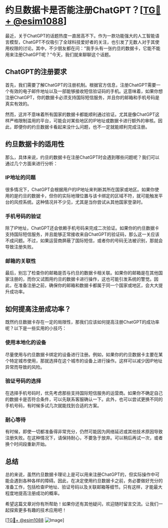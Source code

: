 # 约旦数据卡是否能注册ChatGPT？[[TG💪+ @esim1088](https://t.me/s/esim1088)]

最近，关于ChatGPT的话题热度一直居高不下。作为一款功能强大的人工智能语言模型，ChatGPT不仅吸引了全球科技爱好者的关注，也引发了无数人对于其使用权限的讨论。其中，不少朋友都在问：“我手头有一张约旦的数据卡，它能不能用来注册ChatGPT呢？”今天，我们就来聊聊这个话题。

## ChatGPT的注册要求

首先，我们需要了解ChatGPT的注册机制。根据官方信息，注册ChatGPT需要一个有效的电子邮件地址以及一部能够接收短信验证码的手机。这意味着，如果你想注册ChatGPT，你的数据卡必须支持国际短信服务，并且你的邮箱和手机号码是真实有效的。

然而，这并不意味着所有国家的数据卡都能顺利通过验证。尤其是像ChatGPT这样严格限制滥用的平台，可能会对某些地区的IP地址或数据卡进行额外的审核。因此，即便你的约旦数据卡看起来没什么问题，也不一定就能顺利完成注册。

## 约旦数据卡的适用性

那么，具体来说，约旦的数据卡在注册ChatGPT时会遇到哪些问题呢？我们可以通过几个方面来进行分析：

### IP地址的问题

很多情况下，ChatGPT会根据用户的IP地址来判断其所在国家或地区。如果你使用的是约旦的数据卡，但你的实际地理位置与该卡绑定的区域不符，就可能触发平台的风控系统。这种情况并不少见，尤其是当你尝试从其他国家登录时。

### 手机号码的验证

除了IP地址，ChatGPT还会依赖手机号码来完成二次验证。如果你的约旦数据卡支持国际短信服务，并且能够正常接收来自ChatGPT的验证码，那么这一关应该不成问题。不过，如果运营商屏蔽了国际短信，或者你的号码无法被识别，那就会导致注册失败。

### 邮箱的关联性

最后，别忘了检查你的邮箱是否与约旦的数据卡相关联。如果你的邮箱是在其他国家注册的，而你又试图用约旦的数据卡进行操作，这也可能引发系统的警觉。因此，在准备注册之前，确保你的邮箱和数据卡都属于同一个国家或地区，会大大提升成功率。

## 如何提高注册成功率？

既然约旦数据卡存在一定的局限性，那我们应该如何提高注册ChatGPT的成功率呢？以下是一些实用的小技巧：

### 使用本地化的设备

尽量使用与约旦数据卡绑定的设备进行注册。例如，如果你的约旦数据卡主要在某个特定城市使用，那就选择在这个城市的设备上进行操作。这样可以减少因IP地址异常而导致的风险。

### 验证号码的选择

在选择手机号码时，优先考虑那些支持国际短信服务的运营商。如果你不确定自己的数据卡是否符合条件，可以先联系客服确认一下。此外，也可以尝试更换不同的手机号码，有时候多试几次就能找到合适的方案。

### 耐心等待

有时候，即使一切都准备得非常充分，仍然可能因为网络延迟或其他技术原因导致注册失败。在这种情况下，请保持耐心，不要急于放弃。可以稍后再试一次，或者换个时间段重新开始。

## 总结

总的来说，虽然约旦数据卡理论上是可以用来注册ChatGPT的，但实际操作中可能会遇到各种各样的障碍。因此，在决定使用约旦数据卡之前，务必要做好充分的准备工作，包括检查IP地址、验证号码以及关联邮箱等细节。只有这样，才能最大程度地提高注册成功的概率。

希望这篇文章对你有所帮助！如果你还有其他疑问，欢迎随时留言交流。让我们一起探索更多有趣的技术应用吧！

[[TG💪+ @esim1088](https://t.me/s/esim1088) ![Image](https://i.postimg.cc/4NQfJmqS/Snipaste-2025-05-13-00-14-12.png)]